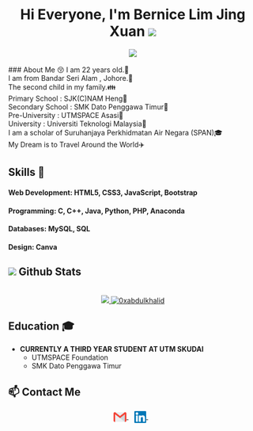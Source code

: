 <!DOCTYPE html>
<html lang="en">
<head>
  <meta charset="UTF-8">
  <meta http-equiv="X-UA-Compatible" content="IE=edge">
  <meta name="viewport" content="width=device-width, initial-scale=1.0">
</head>
<body>
  
  <h1 align="center"><b>Hi Everyone, I'm Bernice Lim Jing Xuan </b><img src="https://media.giphy.com/media/hvRJCLFzcasrR4ia7z/giphy.gif" width="35"></h1>
  <!--  -->
  <p align="center">
    <a href="https://github.com/DenverCoder1/readme-typing-svg"><img src="https://readme-typing-svg.herokuapp.com?font=Time+New+Roman&color=cyan&size=25&center=true&vCenter=true&width=600&height=100&lines=22+Years+Old;Currently+Studying+In+UTM;Data+Engineering+Student;Active+Learner/Researcher;Love+to+Explore+✨"></a>
  </p>
### About Me 😚
I am 22 years old.🍰<br>
I am from Bandar Seri Alam , Johore.🏡<br>
The second child in my family.👪 <br>
Primary School : SJK(C)NAM Heng🏫 <br>
Secondary School : SMK Dato Penggawa Timur🏫 <br>
Pre-University : UTMSPACE Asasi🏫 <br>
University : Universiti Teknologi Malaysia🏫 <br>
I am a scholar of Suruhanjaya Perkhidmatan Air Negara (SPAN)🎓<br>
My Dream is to Travel Around the World✈️<br>

## Skills 💼
#### Web Development: HTML5, CSS3, JavaScript, Bootstrap

#### Programming: C, C++, Java, Python, PHP, Anaconda

#### Databases: MySQL, SQL

#### Design: Canva

 ## <img src="https://media.giphy.com/media/iY8CRBdQXODJSCERIr/giphy.gif" width="35"><b> Github Stats </b>
  <br>
  
  <div align="center">
  
  <a href="https://github.com/BerniceLimJX/">
    <img src="https://github-readme-stats.vercel.app/api?username=BerniceLimJX&include_all_commits=true&count_private=true&show_icons=true&line_height=20&title_color=7A7ADB&icon_color=2234AE&text_color=D3D3D3&bg_color=0,000000,130F40" width="450"/>
    <img src="https://github-readme-stats.vercel.app/api/top-langs?username=BerniceLimJX&show_icons=true&locale=en&layout=compact&line_height=20&title_color=7A7ADB&icon_color=2234AE&text_color=D3D3D3&bg_color=0,000000,130F40" width="375"  alt="0xabdulkhalid"/>
  
  </a>
  </div>

## Education 🎓 

- **CURRENTLY A THIRD YEAR STUDENT AT UTM SKUDAI**
  - UTMSPACE Foundation
  - SMK Dato Penggawa Timur

## 📫 Contact Me
<p align="center">
  <a href="mailto: bernicelimjingxuan@gmail.com" >
    <img align="center" | Gmail" width="26px" src="https://github.com/SatYu26/SatYu26/blob/master/Assets/Gmail.svg" />
  </a> &nbsp;&nbsp;

  <a href="https://www.linkedin.com/in/bernice-lim-jing-xuan-2a339b1b8/" target="_blank">
    <img align="center"  | Linkedin" width="24px" src="https://github.com/SatYu26/SatYu26/blob/master/Assets/Linkedin.svg" />
  </a> &nbsp;&nbsp;


